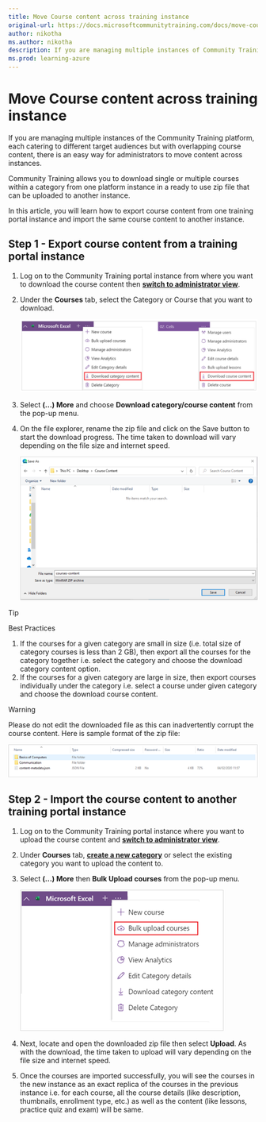 ```yaml
---
title: Move Course content across training instance
original-url: https://docs.microsoftcommunitytraining.com/docs/move-course-content-across-training-instance
author: nikotha
ms.author: nikotha
description: If you are managing multiple instances of Community Training platform each catering to different target audiences but with overlapping course content -  there is an easy way for administrator to move content across instances* in a few simple clicks*.
ms.prod: learning-azure
---
```


# Move Course content across training instance

If you are managing multiple instances of the Community Training platform, each catering to different target audiences but with overlapping course content, there is an easy way for administrators to move content across instances.

Community Training allows you to download single or multiple courses within a category from one platform instance in a ready to use zip file that can be uploaded to another instance.

In this article, you will learn how to export course content from one training portal instance and import the same course content to another instance.

## Step 1 - Export course content from a training portal instance

1. Log on to the Community Training portal instance from where you want to download the course content then [**switch to administrator view**](../../../get-started/step-by-step-configuration-guide.md#step-2--switch-to-administrator-view-of-the-portal).

1. Under the **Courses** tab, select the Category or Course that you want to download.

    ![Under courses tab](../../../media/image%28219%29.png)

1. Select **(...) More** and choose **Download category/course content** from the pop-up menu.

1. On the file explorer, rename the zip file and click on the Save button to start the download progress. The time taken to download will vary depending on the file size and internet speed.

    ![Save](../../../media/image%28220%29.png)

> [!TIP]
> Best Practices
>
> 1. If the courses for a given category are small in size (i.e. total size of category courses is less than 2 GB), then export all the courses for the category together i.e. select the category and choose the download category content option.
> 1. If the courses for a given category are large in size, then export courses individually under the category i.e. select a course under given category and choose the download course content.

> [!WARNING]
> Please do not edit the downloaded file as this can inadvertently corrupt the course content. Here is sample format of the zip file:
>
> ![Sample zip](../../../media/image%28221%29.png)

## Step 2 - Import the course content to another training portal instance

1. Log on to the Community Training portal instance where you want to upload the course content and [**switch to administrator view**](../../../get-started/step-by-step-configuration-guide.md#step-2--switch-to-administrator-view-of-the-portal).

1. Under **Courses** tab, [**create a new category**](../../create-content/create-course-category/create-a-category.md) or select the existing category you want to upload the content to.

1. Select **(...) More** then **Bulk Upload courses** from the pop-up menu.

    ![Bulk Upload courses](../../../media/image%28222%29.png)

1. Next, locate and open the downloaded zip file then select **Upload**.  As with the download, the time taken to upload will vary depending on the file size and internet speed.

1. Once the courses are imported successfully, you will see the courses in the new instance as an exact replica of the courses in the previous instance i.e. for each course, all the course details (like description, thumbnails, enrollment type, etc.) as well as the content (like lessons, practice quiz and exam) will be same.
